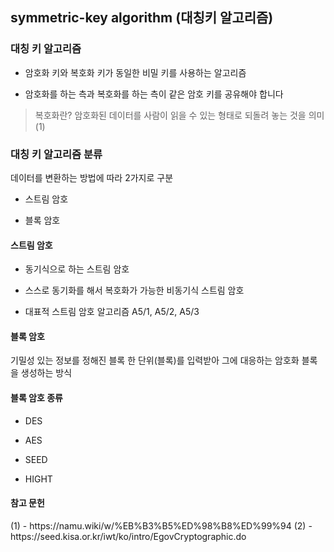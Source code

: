 ## symmetric-key algorithm (대칭키 알고리즘) ##


<h3>대칭 키 알고리즘</h3>

- 암호화 키와 복호화 키가 동일한 비밀 키를 사용하는 알고리즘

- 암호화를 하는 측과 복호화를 하는 측이 같은 암호 키를 공유해야 합니다

> 복호화란? 암호화된 데이터를 사람이 읽을 수 있는 형태로 되돌려 놓는 것을 의미(1)


<h3>대칭 키 알고리즘 분류</h3>

데이터를 변환하는 방법에 따라 2가지로 구분

- 스트림 암호

- 블록 암호


<h4>스트림 암호</h4>

- 동기식으로 하는 스트림 암호

- 스스로 동기화를 해서 복호화가 가능한 비동기식 스트림 암호

- 대표적 스트림 암호 알고리즘 A5/1, A5/2, A5/3


<h4>블록 암호</h4>

기밀성 있는 정보를 정해진 블록 한 단위(블록)를 입력받아 그에 대응하는 암호화 블록을 생성하는 방식


<h4>블록 암호 종류</h4>

- DES

- AES

- SEED

- HIGHT


<h4>참고 문헌</h4>
(1) - https://namu.wiki/w/%EB%B3%B5%ED%98%B8%ED%99%94
(2) - https://seed.kisa.or.kr/iwt/ko/intro/EgovCryptographic.do

